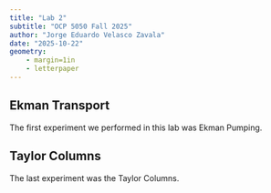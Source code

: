 ```yaml
---
title: "Lab 2"
subtitle: "OCP 5050 Fall 2025"
author: "Jorge Eduardo Velasco Zavala"
date: "2025-10-22"
geometry: 
    - margin=1in
    - letterpaper
---
```


## Ekman Transport

The first experiment we performed in this lab was Ekman Pumping.

## Taylor Columns

The last experiment was the Taylor Columns.
